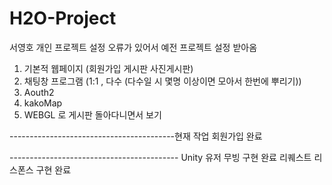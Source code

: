 # H2O-Project


서영호 개인 프로젝트
설정 오류가 있어서 예전 프로젝트 설정 받아옴
1. 기본적 웹페이지 (회원가입 게시판 사진게시판)
2. 채팅창 프로그램 (1:1 , 다수 (다수일 시 몇명 이상이면 모아서 한번에 뿌리기))
3. Aouth2
4. kakoMap
5. WEBGL 로 게시판 돌아다니면서 보기


-----------------------------------------현재 작업
회원가입 완료

------------------------------------------ Unity 유저 무빙 구현 완료 리퀘스트 리스폰스 구현 완료
